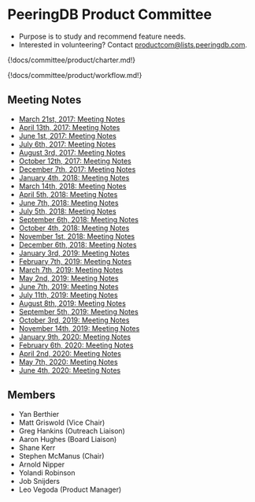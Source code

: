 # PeeringDB Product Committee

- Purpose is to study and recommend feature needs.
- Interested in volunteering? Contact [productcom@lists.peeringdb.com](mailto:productcom@lists.peeringdb.com).

{!docs/committee/product/charter.md!}

{!docs/committee/product/workflow.md!}

## Meeting Notes

- [March 21st, 2017: Meeting Notes](notes/2017-03-21_Product_Committee_Notes.pdf)
- [April 13th, 2017: Meeting Notes](notes/2017-04-13_Product_Committee_Notes.pdf)
- [June 1st, 2017: Meeting Notes](notes/2017-06-01_Product_Committee_Notes.pdf)
- [July 6th, 2017: Meeting Notes](notes/2017-07-06_Product_Committee_Notes.pdf)
- [August 3rd, 2017: Meeting Notes](notes/2017-08-03_Product_Committee_Notes.pdf)
- [October 12th, 2017: Meeting Notes](notes/2017-10-12_Product_Committee_Notes.pdf)
- [December 7th, 2017: Meeting Notes](notes/2017-12-07_Product_Committee_Notes.pdf)
- [January 4th, 2018: Meeting Notes](notes/2018-01-04_Product_Committee_Notes.pdf)
- [March 14th, 2018: Meeting Notes](notes/2018-03-14_Product_Committee_Notes.pdf)
- [April 5th, 2018: Meeting Notes](notes/2018-04-05_Product_Committee_Notes.pdf)
- [June 7th, 2018: Meeting Notes](notes/2018-06-07_Product_Committee_Notes.pdf)
- [July 5th, 2018: Meeting Notes](notes/2018-07-05_Product_Committee_Notes.pdf)
- [September 6th, 2018: Meeting Notes](notes/2018-09-06_Product_Committee_Notes.pdf)
- [October 4th, 2018: Meeting Notes](notes/2018-10-04_Product_Committee_Notes.pdf)
- [November 1st, 2018: Meeting Notes](notes/2018-11-01_Product_Committee_Notes.pdf)
- [December 6th, 2018: Meeting Notes](notes/2018-12-06_Product_Committee_Notes.pdf)
- [January 3rd, 2019: Meeting Notes](notes/2019-01-03_Product_Committee_Notes.pdf)
- [February 7th, 2019: Meeting Notes](notes/2019-02-07_Product_Committee_Notes.pdf)
- [March 7th, 2019: Meeting Notes](notes/2019-03-07_Product_Committee_Notes.pdf)
- [May 2nd, 2019: Meeting Notes](notes/2019-05-02_Product_Committee_Notes.pdf)
- [June 7th, 2019: Meeting Notes](notes/2019-06-07_Product_Committee_Notes.pdf)
- [July 11th, 2019: Meeting Notes](notes/2019-07-11_Product_Committee_Notes.pdf)
- [August 8th, 2019: Meeting Notes](notes/2019-08-08_Product_Committee_Notes.pdf)
- [September 5th, 2019: Meeting Notes](notes/2019-09-05_Product_Committee_Notes.pdf)
- [October 3rd, 2019: Meeting Notes](notes/2019-10-03_Product_Committee_Notes.pdf)
- [November 14th, 2019: Meeting Notes](notes/2019-11-14_Product_Committee_Notes.pdf)
- [January 9th, 2020: Meeting Notes](notes/2020-01-09_Product_Committee_Notes.pdf)
- [February 6th, 2020: Meeting Notes](notes/2020-02-06_Product_Committee_Notes.pdf)
- [April 2nd, 2020: Meeting Notes](notes/2020-04-02_Product_Committee_Notes.pdf)
- [May 7th, 2020: Meeting Notes](notes/2020-05-07_Product_Committee_Notes.pdf)
- [June 4th, 2020: Meeting Notes](notes/2020-06-04_Product_Committee_Notes.pdf)

## Members
- Yan Berthier
- Matt Griswold (Vice Chair)
- Greg Hankins (Outreach Liaison)
- Aaron Hughes (Board Liaison)
- Shane Kerr
- Stephen McManus (Chair)
- Arnold Nipper
- Yolandi Robinson
- Job Snijders
- Leo Vegoda (Product Manager)
